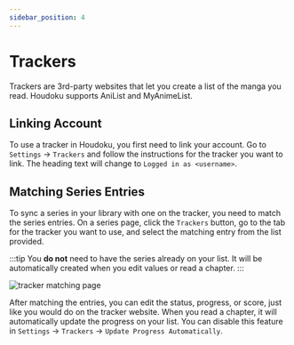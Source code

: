 ```yaml
---
sidebar_position: 4
---
```


# Trackers

Trackers are 3rd-party websites that let you create a list of the manga you read. Houdoku supports
AniList and MyAnimeList.

## Linking Account

To use a tracker in Houdoku, you first need to link your account. Go to `Settings` -> `Trackers`
and follow the instructions for the tracker you want to link. The heading text will change
to `Logged in as <username>`.

## Matching Series Entries

To sync a series in your library with one on the tracker, you need to match the series
entries. On a series page, click the `Trackers` button, go to the tab for the tracker you want to
use, and select the matching entry from the list provided.

:::tip
You **do not** need to have the series already on your list. It will be automatically created
when you edit values or read a chapter.
:::

![tracker matching page](/img/screenshot_tracker_matching.png)

After matching the entries, you can edit the status, progress, or score, just like you would do
on the tracker website. When you read a chapter, it will automatically update the progress on
your list. You can disable this feature in `Settings` -> `Trackers` -> `Update Progress Automatically`.
